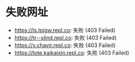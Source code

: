 # 失败网址
- https://ls.tpjow.repl.co: 失败 (403
Failed)
- https://tr--slind.repl.co: 失败 (403
Failed)
- https://v.chavir.repl.co: 失败 (403
Failed)
- https://tote.kaikaixin.repl.co: 失败 (403
Failed)
